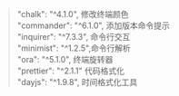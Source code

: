 >   "chalk": "^4.1.0", 修改终端颜色  
>   "commander": "^6.1.0", 添加版本命令提示  
>   "inquirer": "^7.3.3", 命令行交互  
>   "minimist": "^1.2.5",命令行解析  
>   "ora": "^5.1.0",  终端旋转器  
>   "prettier": "^2.1.1"  代码格式化  
>   "dayjs": "^1.9.8", 时间格式化工具  


